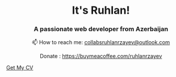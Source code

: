 <h1 align="center">It's Ruhlan!</h1>
<h3 align="center">A passionate web developer from Azerbaijan</h3>

<p align="center">📫 How to reach me:  <a href="mailto:collabsruhlanrzayev@outlook.com">collabsruhlanrzayev@outlook.com</a> <br /></p>
<p align="center">Donate : <a href="https://buymeacoffee.com/ruhlanrzayev">https://buymeacoffee.com/ruhlanrzayev</a></p>
<a style="text-align:center" href="https://ruhlanrzayev.me/images/RuhlanRzayevCV.pdf" target="_blank">Get My CV</a>
